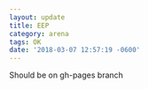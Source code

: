 ```yaml
---
layout: update
title: EEP
category: arena
tags: OK
date: '2018-03-07 12:57:19 -0600'
---
```


Should be on gh-pages branch
